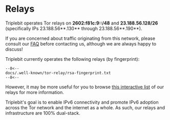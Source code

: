# Relays

Triplebit operates Tor relays on **2602:f81c:9::/48** and **23.188.56.128/26** (specifically IPs 23.188.56**.130** through 23.188.56**.190**).

If you are concerned about traffic originating from this network, please consult our [FAQ](legal.md) before contacting us, although we are always happy to discuss!

Triplebit currently operates the following relays (by fingerprint):

```
--8<--
docs/.well-known/tor-relay/rsa-fingerprint.txt
--8<--
```

However, it may be more useful for you to browse [this interactive list](https://metrics.torproject.org/rs.html#search/23.188.56.) of our relays for more information.

Triplebit's goal is to enable IPv6 connectivity and promote IPv6 adoption across the Tor network and the internet as a whole. As such, our relays and infrastructure are 100% dual-stack.
